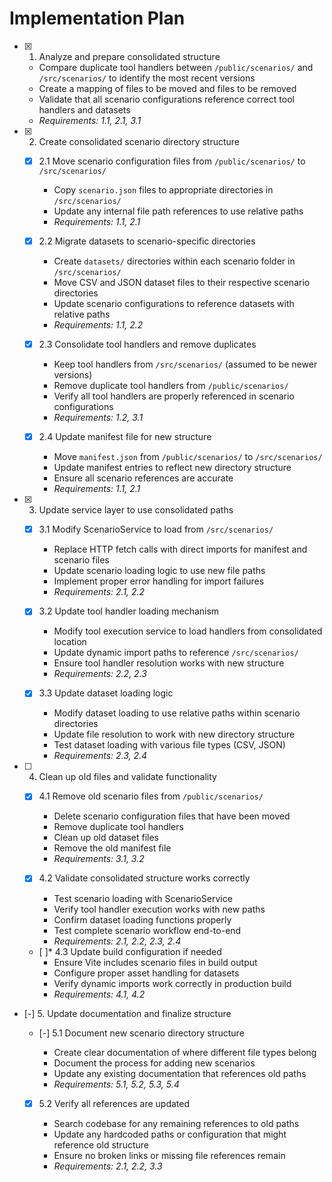 # Implementation Plan

- [x] 1. Analyze and prepare consolidated structure





  - Compare duplicate tool handlers between `/public/scenarios/` and `/src/scenarios/` to identify the most recent versions
  - Create a mapping of files to be moved and files to be removed
  - Validate that all scenario configurations reference correct tool handlers and datasets
  - _Requirements: 1.1, 2.1, 3.1_

- [x] 2. Create consolidated scenario directory structure





  - [x] 2.1 Move scenario configuration files from `/public/scenarios/` to `/src/scenarios/`


    - Copy `scenario.json` files to appropriate directories in `/src/scenarios/`
    - Update any internal file path references to use relative paths
    - _Requirements: 1.1, 2.1_

  - [x] 2.2 Migrate datasets to scenario-specific directories


    - Create `datasets/` directories within each scenario folder in `/src/scenarios/`
    - Move CSV and JSON dataset files to their respective scenario directories
    - Update scenario configurations to reference datasets with relative paths
    - _Requirements: 1.1, 2.2_

  - [x] 2.3 Consolidate tool handlers and remove duplicates


    - Keep tool handlers from `/src/scenarios/` (assumed to be newer versions)
    - Remove duplicate tool handlers from `/public/scenarios/`
    - Verify all tool handlers are properly referenced in scenario configurations
    - _Requirements: 1.2, 3.1_

  - [x] 2.4 Update manifest file for new structure


    - Move `manifest.json` from `/public/scenarios/` to `/src/scenarios/`
    - Update manifest entries to reflect new directory structure
    - Ensure all scenario references are accurate
    - _Requirements: 1.1, 2.1_

- [x] 3. Update service layer to use consolidated paths





  - [x] 3.1 Modify ScenarioService to load from `/src/scenarios/`


    - Replace HTTP fetch calls with direct imports for manifest and scenario files
    - Update scenario loading logic to use new file paths
    - Implement proper error handling for import failures
    - _Requirements: 2.1, 2.2_

  - [x] 3.2 Update tool handler loading mechanism


    - Modify tool execution service to load handlers from consolidated location
    - Update dynamic import paths to reference `/src/scenarios/`
    - Ensure tool handler resolution works with new structure
    - _Requirements: 2.2, 2.3_

  - [x] 3.3 Update dataset loading logic


    - Modify dataset loading to use relative paths within scenario directories
    - Update file resolution to work with new directory structure
    - Test dataset loading with various file types (CSV, JSON)
    - _Requirements: 2.3, 2.4_

- [ ] 4. Clean up old files and validate functionality





  - [x] 4.1 Remove old scenario files from `/public/scenarios/`


    - Delete scenario configuration files that have been moved
    - Remove duplicate tool handlers
    - Clean up old dataset files
    - Remove the old manifest file
    - _Requirements: 3.1, 3.2_

  - [x] 4.2 Validate consolidated structure works correctly


    - Test scenario loading with ScenarioService
    - Verify tool handler execution works with new paths
    - Confirm dataset loading functions properly
    - Test complete scenario workflow end-to-end
    - _Requirements: 2.1, 2.2, 2.3, 2.4_

  - [ ]* 4.3 Update build configuration if needed
    - Ensure Vite includes scenario files in build output
    - Configure proper asset handling for datasets
    - Verify dynamic imports work correctly in production build
    - _Requirements: 4.1, 4.2_

- [-] 5. Update documentation and finalize structure



  - [-] 5.1 Document new scenario directory structure

    - Create clear documentation of where different file types belong
    - Document the process for adding new scenarios
    - Update any existing documentation that references old paths
    - _Requirements: 5.1, 5.2, 5.3, 5.4_

  - [x] 5.2 Verify all references are updated





    - Search codebase for any remaining references to old paths
    - Update any hardcoded paths or configuration that might reference old structure
    - Ensure no broken links or missing file references remain
    - _Requirements: 2.1, 2.2, 3.3_
